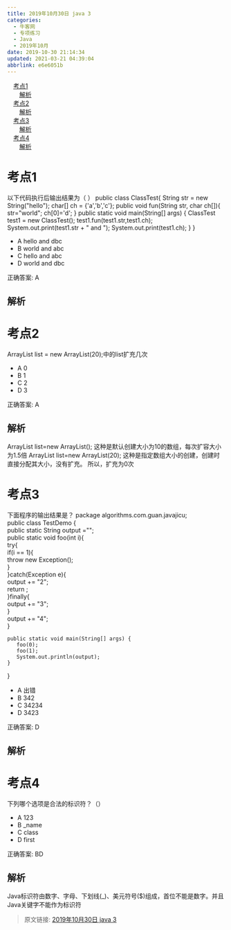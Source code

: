 ```yaml
---
title: 2019年10月30日 java 3
categories: 
  - 牛客网
  - 专项练习
  - Java
  - 2019年10月
date: 2019-10-30 21:14:34
updated: 2021-03-21 04:39:04
abbrlink: e6e6051b
---
```

<div id='my_toc'><a href="/exam/e6e6051b/#考点1" class="header_1">考点1</a>&nbsp;<br><a href="/exam/e6e6051b/#解析" class="header_2">解析</a>&nbsp;<br><a href="/exam/e6e6051b/#考点2" class="header_1">考点2</a>&nbsp;<br><a href="/exam/e6e6051b/#解析" class="header_2">解析</a>&nbsp;<br><a href="/exam/e6e6051b/#考点3" class="header_1">考点3</a>&nbsp;<br><a href="/exam/e6e6051b/#解析" class="header_2">解析</a>&nbsp;<br><a href="/exam/e6e6051b/#考点4" class="header_1">考点4</a>&nbsp;<br><a href="/exam/e6e6051b/#解析" class="header_2">解析</a>&nbsp;<br></div>
<style>.header_1{margin-left: 1em;}.header_2{margin-left: 2em;}.header_3{margin-left: 3em;}.header_4{margin-left: 4em;}.header_5{margin-left: 5em;}.header_6{margin-left: 6em;}</style>
<!--more-->
<script>if (navigator.platform.search('arm')==-1){document.getElementById('my_toc').style.display = 'none';}var e,p = document.getElementsByTagName('p');while (p.length>0) {e = p[0];e.parentElement.removeChild(e);}</script>

<!--end-->
# 考点1
以下代码执行后输出结果为（ ）
public class ClassTest{
     String str = new String("hello");
     char[] ch = {'a','b','c'};
     public void fun(String str, char ch[]){
     str="world";
     ch[0]='d';
 }
 public static void main(String[] args) {
     ClassTest test1 = new ClassTest();
     test1.fun(test1.str,test1.ch);
     System.out.print(test1.str + " and ");
     System.out.print(test1.ch);
     }
 }
- A hello and dbc
- B world and abc
- C hello and abc
- D world and dbc

正确答案: A
## 解析

# 考点2
ArrayList list = new ArrayList(20);中的list扩充几次
- A 0
- B 1
- C 2
- D 3

正确答案: A
## 解析
ArrayList list=new ArrayList(); 这种是默认创建大小为10的数组，每次扩容大小为1.5倍
 ArrayList list=new ArrayList(20); 这种是指定数组大小的创建，创建时直接分配其大小，没有扩充。 所以，扩充为0次
 
# 考点3
下面程序的输出结果是？
package algorithms.com.guan.javajicu;  
public class TestDemo {  
    public static String output ="";  
    public static void foo(int i){  
       try{  
           if(i == 1){  
              throw new Exception();  
           }  
       }catch(Exception e){  
           output += "2";  
           return ;  
       }finally{  
           output += "3";  
       }  
       output += "4";  
    }  
   
    public static void main(String[] args) {  
       foo(0);  
       foo(1);  
       System.out.println(output); 
    }  
}  
- A 出错
- B 342
- C 34234
- D 3423

正确答案: D
## 解析

# 考点4
下列哪个选项是合法的标识符？（）
- A 123
- B _name
- C class
- D first

正确答案: BD
## 解析
Java标识符由数字、字母、下划线(_)、美元符号($)组成，首位不能是数字。并且Java关键字不能作为标识符

>原文链接: [2019年10月30日 java 3](https://lanlan2017.github.io/blog/e6e6051b/)
